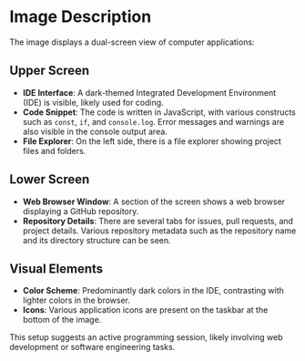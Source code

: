 # Image Description

The image displays a dual-screen view of computer applications:

## Upper Screen
- **IDE Interface**: A dark-themed Integrated Development Environment (IDE) is visible, likely used for coding. 
- **Code Snippet**: The code is written in JavaScript, with various constructs such as `const`, `if`, and `console.log`. Error messages and warnings are also visible in the console output area.
- **File Explorer**: On the left side, there is a file explorer showing project files and folders.

## Lower Screen
- **Web Browser Window**: A section of the screen shows a web browser displaying a GitHub repository.
- **Repository Details**: There are several tabs for issues, pull requests, and project details. Various repository metadata such as the repository name and its directory structure can be seen.

## Visual Elements
- **Color Scheme**: Predominantly dark colors in the IDE, contrasting with lighter colors in the browser.
- **Icons**: Various application icons are present on the taskbar at the bottom of the image.

This setup suggests an active programming session, likely involving web development or software engineering tasks.